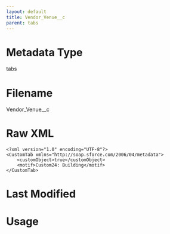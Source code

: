 ```yaml
---
layout: default
title: Vendor_Venue__c
parent: tabs
---
```

# Metadata Type
tabs


# Filename 
Vendor_Venue__c


# Raw XML
```
<?xml version="1.0" encoding="UTF-8"?>
<CustomTab xmlns="http://soap.sforce.com/2006/04/metadata">
    <customObject>true</customObject>
    <motif>Custom24: Building</motif>
</CustomTab>
```


# Last Modified


# Usage
